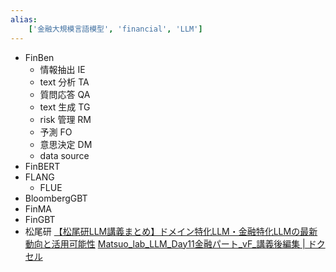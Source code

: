 ```yaml
---
alias:
    ['金融大規模言語模型', 'financial', 'LLM']
---
```

- FinBen
    - 情報抽出 IE
    - text 分析 TA
    - 質問応答 QA
    - text 生成 TG
    - risk 管理 RM
    - 予測 FO
    - 意思決定 DM
    - data source
- FinBERT
- FLANG
    - FLUE
- BloombergGBT
- FinMA
- FinGBT
- 松尾研
    [【松尾研LLM講義まとめ】ドメイン特化LLM・金融特化LLMの最新動向と活用可能性](https://zenn.dev/mkj/articles/c41d81f9f4ecd5)
    [Matsuo_lab_LLM_Day11金融パート_vF_講義後編集 | ドクセル](https://www.docswell.com/s/Kangsoo-Kim/5XE62G-llm2024-domain-specific-llm#p58)
